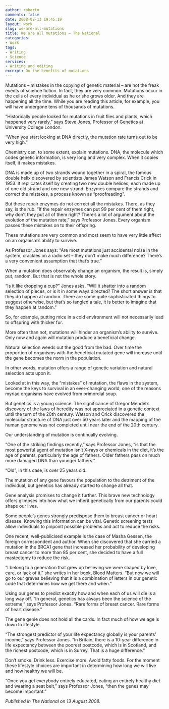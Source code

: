 ```yaml
---
author: roberto
comments: false
date: 2008-08-13 19:45:19
layout: work
slug: we-are-all-mutations
title: We are all mutations – The National
categories:
- Work
tags:
- Writing
- Science
services:
- Writing and editing
excerpt: On the benefits of mutations
---
```


<span class="firstcharacter">M</span>utations – mistakes in the copying of genetic material – are not the freak events of science fiction. In fact, they are very common. Mutations occur in the cells of every individual as he or she grows older. And they are happening all the time. While you are reading this article, for example, you will have undergone tens of thousands of mutations. 

“Historically people looked for mutations in fruit flies and plants, which happened very rarely,” says Steve Jones, Professor of Genetics at University College London.

“When you start looking at DNA directly, the mutation rate turns out to be very high.”

Chemistry can, to some extent, explain mutations. DNA, the molecule which codes genetic information, is very long and very complex. When it copies itself, it makes mistakes.

DNA is made up of two strands wound together in a spiral, the famous double helix discovered by scientists James Watson and Francis Crick in 1953. It replicates itself by creating two new double helices, each made up of one old strand and one new strand. Enzymes compare the strands and correct the mistakes, a process known as “proofreading”.

But these repair enzymes do not correct all the mistakes. There, as they say, is the rub. “If the repair enzymes can put 99 per cent of them right, why don’t they put all of them right? There’s a lot of argument about the evolution of the mutation rate,” says Professor Jones. Every organism passes these mistakes on to their offspring.

These mutations are very common and most seem to have very little affect on an organism’s ability to survive.

As Professor Jones says: “Are most mutations just accidental noise in the system, crackles on a radio set – they don’t make much difference? There’s a very convenient assumption that that’s true.” 

When a mutation does observably change an organism, the result is, simply put, random. But that is not the whole story. 

“Is it like dropping a cup?” Jones asks. “Will it shatter into a random selection of pieces, or is it in some ways directed? The short answer is that they do happen at random. There are some quite sophisticated things to suggest otherwise, but that’s so tangled a tale, it is better to imagine that they happen at random.”

So, for example, putting mice in a cold environment will not necessarily lead to offspring with thicker fur.

More often than not, mutations will hinder an organism’s ability to survive. Only now and again will mutation produce a beneficial change. 

Natural selection weeds out the good from the bad. Over time the proportion of organisms with the beneficial mutated gene will increase until the gene becomes the norm in the population.

In other words, mutation offers a range of genetic variation and natural selection acts upon it. 

Looked at in this way, the “mistakes” of mutation, the flaws in the system, become the keys to survival in an ever-changing world, one of the reasons myriad organisms have evolved from primordial soup. 

But genetics is a young science. The significance of Gregor Mendel’s discovery of the laws of heredity was not appreciated in a genetic context until the turn of the 20th century. Watson and Crick discovered the molecular structure of DNA just over 50 years later and the mapping of the human genome was not completed until near the end of the 20th century.

Our understanding of mutation is continually evolving. 

“One of the striking findings recently,” says Professor Jones, “is that the most powerful agent of mutation isn’t X-rays or chemicals in the diet, it’s the age of parents, particularly the age of fathers. Older fathers pass on much more damaged DNA than younger fathers.” 

“Old”, in this case, is over 25 years old. 

The mutation of any gene favours the population to the detriment of the individual, but genetics has already started to change all that.

Gene analysis promises to change it further. This brave new technology offers glimpses into how what we inherit genetically from our parents could shape our lives.

Some people’s genes strongly predispose them to breast cancer or heart disease. Knowing this information can be vital. Genetic screening tests allow individuals to pinpoint possible problems and act to reduce the risks. 

One recent, well-publicised example is the case of Masha Gessen, the foreign correspondent and author. When she discovered that she carried a mutation in the BRCA1 gene that increased her probability of developing breast cancer to more than 85 per cent, she decided to have a full mastectomy to reduce the risk.

“I belong to a generation that grew up believing we were shaped by love, care, or lack of it,” she writes in her book, Blood Matters. “But now we will go to our graves believing that it is a combination of letters in our genetic code that determines how we get there and when.”

Using our genes to predict exactly how and when each of us will die is a long way off. “In general, genetics has always been the science of the extreme,” says Professor Jones. “Rare forms of breast cancer. Rare forms of heart disease.”

The gene genie does not hold all the cards. In fact much of how we age is down to lifestyle. 

“The strongest predictor of your life expectancy globally is your parents’ income,” says Professor Jones. “In Britain, there is a 10-year difference in life expectancy between the poorest postcode, which is in Scotland, and the richest postcode, which is in Surrey. That is a huge difference.”

Don’t smoke. Drink less. Exercise more. Avoid fatty foods. For the moment these lifestyle choices are important in determining how long we will live and how healthy we will be.

“Once you get everybody entirely educated, eating an entirely healthy diet and wearing a seat belt,” says Professor Jones, “then the genes may become important.”

*Published in The National on 13 August 2008.*
